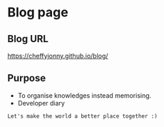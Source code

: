 # Blog page

## Blog URL
https://cheffyjonny.github.io/blog/

## Purpose
 -  To organise knowledges instead memorising.
 -  Developer diary


```
Let's make the world a better place together :)
```

